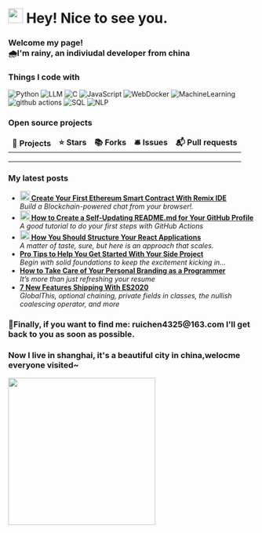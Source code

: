 <h1><img src="https://emojis.slackmojis.com/emojis/images/1531849430/4246/blob-sunglasses.gif?1531849430" width="30"/> Hey! Nice to see you.</h1>

<p><h3>Welcome my page!</br>🌧I'm rainy, an indiviudal developer from china <img src="https://github.com/riannyway/riannyway/assets/149923757/19f11cad-2eba-4269-ac38-eefa5d9d0fe4" width="14"/></h3> 

<h3>Things I code with</h3>
<p>
   <img alt="Python" src="https://img.shields.io/badge/-Python-45b8d8?style=flat-square&logo=python&logoColor=white" />
   <img alt="LLM" src="https://img.shields.io/badge/-LLM-8DD6F9?style=flat-square&logo=webpack&logoColor=white" /> 
   <img alt="C" src="https://img.shields.io/badge/-C-46a2f1?style=flat-square&logo=C&logoColor=white" />
   <img alt="JavaScript" src="https://img.shields.io/badge/-JavaScript-2088FF?style=flat-square&logo=JavaScript&logoColor=white" />
   <img alt="WebDocker" src="https://img.shields.io/badge/-WebDocker-1a73e8?style=flat-square&logo=docker&logoColor=white" />
   <img alt="MachineLearning" src="https://img.shields.io/badge/-MachineLearning-007ACC?style=flat-square&logo=coder&logoColor=white" />
   <img alt="github actions" src="https://img.shields.io/badge/-Github_Actions-2088FF?style=flat-square&logo=github-actions&logoColor=white" />
   <img alt="SQL" src="https://img.shields.io/badge/-SQL-ea2845?style=flat-square&logo=salla&logoColor=white" />
   <img alt="NLP" src="https://img.shields.io/badge/-NLP-ea2845?style=flat-square&logo=namebase&logoColor=white"/>
</p>
<h3>Open source projects</h3>
<table>
  <thead align="center">
    <tr border: none;>
      <td><b>🎁 Projects</b></td>
      <td><b>⭐ Stars</b></td>
      <td><b>📚 Forks</b></td>
      <td><b>🛎 Issues</b></td>
      <td><b>📬 Pull requests</b></td>
    </tr>
  </thead>
  <tbody>
    <tr>
      <td><a ><b></b></a></td>
      <td></td>
      <td></td>
      <td></td>
      <td></td>
    </tr>
	  <tr>
      <td></b></a></td>
      <td></td>
      <td></td>
      <td></td>
      <td></td>
    </tr>
    <tr>
      <td></b></a></td>
      <td></td>
      <td></td>
      <td></td>
      <td></td>
    </tr>
  </tbody>
</table>
<h3>My latest posts</h3>
<ul>
  <li><a href="https://medium.com/better-programming/create-your-first-ethereum-smart-contract-with-remix-ide-667e46e81901"><b><img src="https://emojipedia-us.s3.dualstack.us-west-1.amazonaws.com/thumbs/240/apple/237/fire_1f525.png" width="20" alt="new" /> Create Your First Ethereum Smart Contract With Remix IDE</b></a><br/><i>Build a Blockchain-powered chat from your browser!.</i></li>
  <li><a href="https://medium.com/@th.guibert/how-to-create-a-self-updating-readme-md-for-your-github-profile-f8b05744ca91"><b><img src="https://emojipedia-us.s3.dualstack.us-west-1.amazonaws.com/thumbs/240/apple/237/fire_1f525.png" width="20" alt="new" /> How to Create a Self-Updating README.md for Your GitHub Profile</b></a><br/><i>A good tutorial to do your first steps with GitHub Actions</i></li>
    <li><a href="https://medium.com/better-programming/how-you-should-structure-your-react-applications-e7dd32375a98"><b><img src="https://emojipedia-us.s3.dualstack.us-west-1.amazonaws.com/thumbs/240/apple/237/fire_1f525.png" width="20" alt="new" /> How You Should Structure Your React Applications</b></a><br/><i>A matter of taste, sure, but here is an approach that scales.</i></li>
  <li><a href="https://medium.com/better-programming/pro-tips-to-help-you-get-started-with-your-side-project-15d01b76e0d8"><b>Pro Tips to Help You Get Started With Your Side Project</b></a><br/><i>Begin with solid foundations to keep the excitement kicking in...</i></li>
  <li><a href="https://medium.com/better-programming/how-to-take-care-of-your-personal-branding-as-a-programmer-2d3aeba56cb9"><b>How to Take Care of Your Personal Branding as a Programmer</b></a><br/><i>It’s more than just refreshing your resume</i></li>
  <li><a href="https://medium.com/better-programming/8-new-features-shipping-with-es2020-7a2721f710fb"><b>7 New Features Shipping With ES2020</b></a><br/><i>GlobalThis, optional chaining, private fields in classes, the nullish coalescing operator, and more</i></li>
</ul>
</p><h3>📧Finally, if you want to find me: ruichen4325@163.com  I'll get back to you as soon as possible.</h3>
</p><h3>Now I live in shanghai, it's a beautiful city in china,welocme everyone visited~</h3>
<img src="02857a2df821c890ff10fe29092a9d0.png" width="300"/>
